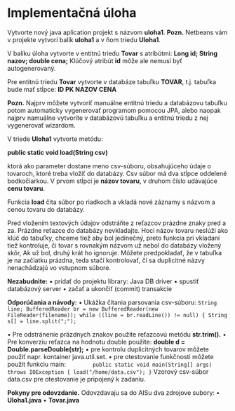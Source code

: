 # Implementačná úloha

Vytvorte nový java aplication projekt s názvom **uloha1**.
**Pozn.** Netbeans vám v projekte vytvorí balík **uloha1** a v ňom triedu **Uloha1**.
 
V balíku úloha vytvorte  v entitnú triedu **Tovar** s atribútmi:
	**Long id; 
	String nazov;
	double cena;**
Klúčový atribút **id**  môže ale nemusí byť autogenerovaný.

Pre entitnú triedu **Tovar** vytvorte v databáze tabuľku **TOVAR**, 
t.j. tabuľka bude mať stĺpce:
	**ID 	PK
	NAZOV
	CENA**

**Pozn.** Najprv môžete vytvoriť manuálne entitnú triedu a databázovu tabuľku potom automaticky vygenerovať programom pomocou JPA, alebo naopak najprv namuálne vytvoríte v databázovú tabuľku a entitnú triedu z nej vygenerovať wizardom.

V triede **Uloha1** vytvorte  metódu:

**public static void load(String csv)**

ktorá ako parameter dostane meno csv-súboru, obsahujúceho údaje o tovaroch, ktoré treba vložiť do databázy.  Csv súbor má dva stĺpce oddelené bodkočiarkou. 
	V prvom stĺpci je **názov tovaru**, 
	v druhom číslo udávajúce **cenu tovaru**.

Funkcia **load** číta súbor po riadkoch a vkladá nové záznamy s názvom a cenou tovaru do databázy. 

Pred vložením textových údajov odstráňte z reťazcov prázdne znaky pred a za. Prázdne reťazce do databázy nevkladajte.
Hoci názov tovaru neslúži ako klúč do tabuľky, chceme tiež aby bol jedinečný, preto funkcia pri vkladaní tiež kontroluje, či tovar s rovnakým názvom už nebol do databázy vložený skôr, Ak už bol, druhý krát ho ignoruje. Môžete predpokladať, že v tabuľka je na začiatku prázdna, teda  stačí kontrolovať, či sa duplicitné názvy nenachádzajú vo vstupnom súbore.

**Nezabudnite:**
•	pridať do projektu library: Java DB driver
•	spustiť databázový server
•	začať a ukončiť (commit) transakcie

**Odporúčania a návody:** 
•	Ukážka čítania parsovania csv-súboru:
	`String line;
	BufferedReader br = new BufferedReader(new FileReader(filename));
while ((line = br.readLine()) != null) {
			String s[] = line.split(";");`
            
	    
•	Pre odstránenie prázdnych znakov použite reťazcovú metódu **str.trim().**
•	Pre konverziu reťazca na hodnotu double použite: 
**double d = Double.parseDouble(str);**
•	pre kontrolu duplicitných tovarov môžete použiť napr. kontainer java.util.set.
•	pre otestovanie funkčnosti môžete použit funkciu main:
`    	
public static void main(String[] args) throws IOException {
        	load("/home/data.csv");
    	}`
Vzorový csv-súbor data.csv  pre otestovanie je pripojený k zadaniu.


**Pokyny pre odovzdanie.**
Odovzdavaju sa do AISu dva zdrojove subory:
•	**Uloha1.java**
•	**Tovar.java**




 
 
